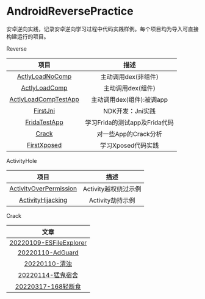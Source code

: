 # AndroidReversePractice
安卓逆向实践，记录安卓逆向学习过程中代码实践样例。每个项目均为导入可直接构建运行的项目。



Reverse

|                             项目                             |             描述              |
| :----------------------------------------------------------: | :---------------------------: |
| [ActlyLoadNoComp](https://github.com/Forgo7ten/AndroidReversePractice/tree/main/ActlyLoadNoComp) |      主动调用dex(非组件)      |
| [ActlyLoadComp](https://github.com/Forgo7ten/AndroidReversePractice/tree/main/ActlyLoadComp) |       主动调用dex(组件)       |
| [ActlyLoadCompTestApp](https://github.com/Forgo7ten/AndroidReversePractice/tree/main/ActlyLoadCompTestApp) |   主动调用dex(组件):被调app   |
| [FirstJni](https://github.com/Forgo7ten/AndroidReversePractice/tree/main/FirstJni) |       NDK开发：Jni实践        |
| [FridaTestApp](https://github.com/Forgo7ten/AndroidReversePractice/tree/main/FridaTestApp) | 学习Frida的测试app及Frida代码 |
| [Crack](https://github.com/Forgo7ten/AndroidReversePractice/tree/main/Crack) |     对一些App的Crack分析      |
| [FirstXposed](https://github.com/Forgo7ten/AndroidReversePractice/tree/main/FirstXposed) |      学习Xposed代码实践       |



ActivityHole

|                             项目                             |         描述         |
| :----------------------------------------------------------: | :------------------: |
| [ActivityOverPermission](https://github.com/Forgo7ten/AndroidReversePractice/tree/main/ActivityOverPermission) | Activity越权绕过示例 |
| [ActivityHijacking](https://github.com/Forgo7ten/AndroidReversePractice/tree/main/ActivityHijacking) |   Activity劫持示例   |



Crack

|                             文章                             |
| :----------------------------------------------------------: |
| [20220109-ESFileExplorer](https://github.com/Forgo7ten/AndroidReversePractice/blob/main/Crack/20220109-ESFileExplorer.md) |
| [20220110-AdGuard](https://github.com/Forgo7ten/AndroidReversePractice/blob/main/Crack/20220110-AdGuard.md) |
| [20220110-清浊](https://github.com/Forgo7ten/AndroidReversePractice/blob/main/Crack/20220110-清浊.md) |
| [20220114-猛鬼宿舍](https://github.com/Forgo7ten/AndroidReversePractice/blob/main/Crack/20220114-猛鬼宿舍.md) |
| [20220317-168轻断食](https://github.com/Forgo7ten/AndroidReversePractice/blob/main/Crack/20220317-168轻断食.md) |

